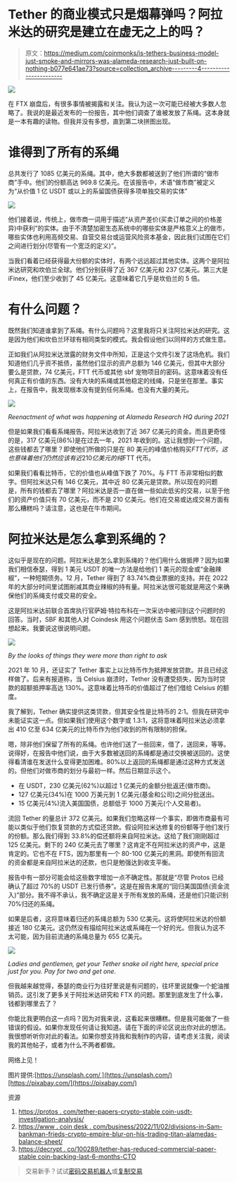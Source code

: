 # Tether 的商业模式只是烟幕弹吗？阿拉米达的研究是建立在虚无之上的吗？

> 原文：<https://medium.com/coinmonks/is-tethers-business-model-just-smoke-and-mirrors-was-alameda-research-just-built-on-nothing-b077e641ae73?source=collection_archive---------4----------------------->

![](img/241b12037ae597abdbd62afaa3a01f05.png)

在 FTX 崩盘后，有很多事情被揭露和关注。我认为这一次可能已经被大多数人忽略了。我说的是最近发布的一份报告，其中他们调查了谁被发放了系绳。这本身就是一本有趣的读物。但我并没有多想，直到第二块拼图出现。

# 谁得到了所有的系绳

总共发行了 1085 亿美元的系绳。其中，绝大多数都被送到了他们所谓的“做市商”手中。他们的份额高达 969.8 亿美元。在该报告中，术语“做市商”被定义为“从价值 1 亿 USDT 或以上的系留国债获得多项单独交易的实体”

![](img/aacd49af5dc32b8d231d95a488d624b1.png)

他们接着说，传统上，做市商一词用于描述“从资产差价(买卖订单之间的价格差异)中获利”的实体。由于不清楚加密生态系统中的哪些实体是严格意义上的做市，哪些实体也利用高频交易、自营交易台或运营风险资本基金，因此我们试图在它们之间进行划分(尽管有一个宽泛的定义)”。

当我们看着已经获得最大份额的实体时，有两个远远超过其他实体。这两个是阿拉米达研究和坎伯兰全球。他们分别获得了近 367 亿美元和 237 亿美元。第三大是 iFinex，他们至少收到了 45 亿美元。这意味着它几乎是坎伯兰的 5 倍。

# 有什么问题？

既然我们知道谁拿到了系绳。有什么问题吗？这里我将只关注阿拉米达的研究。这是因为他们和坎伯兰环球有相同类型的模式。我会假设他们以同样的方式做生意。

正如我们从阿拉米达泄露的财务文件中所知，正是这个文件引发了这场危机。我们知道他们几乎资不抵债，虽然他们显示的资产总额为 146 亿美元，但其中大部分要么是贷款，74 亿美元，FTT 代币或其他 sbf 宠物项目的密码。这意味着没有任何真正有价值的东西。没有大块的系绳或其他稳定的线绳，只是坐在那里。事实上，在报告中，我发现根本没有提到任何系绳。也没有大量的美元。

![](img/41bf8473f38d31ecdd9041e459299f15.png)

*Reenactment of what was happening at Alameda Research HQ during 2021*

但是如果我们看看系绳报告。阿拉米达收到了近 367 亿美元的资金。而且更奇怪的是，317 亿美元(86%)是在过去一年，2021 年收到的。这让我想到一个问题，这些钱都去了哪里？即使他们所做的只是在 80 美元的峰值价格购买$FTT 代币，这也意味着他们仍然应该有近 210 亿美元的纯$FTT 代币。

如果我们看看比特币，它的价值也从峰值下跌了 70%。与 FTT 币非常相似的数字。但阿拉米达只有 146 亿美元，其中近 80 亿美元是贷款。所以现在的问题是，所有的钱都去了哪里？阿拉米达是否一直在做一些如此低劣的交易，以至于他们的资产价值只有 70 亿美元，而不是 210 亿美元。他们在交易或达成交易方面有那么糟糕吗？请注意，这也是在牛市期间。

# 阿拉米达是怎么拿到系绳的？

这似乎是现在的问题。阿拉米达是怎么拿到系绳的？他们用什么做抵押？因为如果我们相信泰瑟，得到 1 美元 USDT 的唯一方法是给他们 1 美元的现金或“金融辣椒”，一种短期债务。12 月，Tether 得到了 83.74%商业票据的支持。并在 2022 年的大部分时间里试图削减其商业辣椒的持有量。阿拉米达很可能就是用这个来确保他们的系绳支付或交易的安全。

这是阿拉米达前联合首席执行官萨姆·特拉布科在一次采访中被问到这个问题时的回答。当时，SBF 和其他人对 Coindesk 用这个问题伏击 Sam 感到愤怒。现在回想起来。我要说这很说明问题。

![](img/3b53d63501f83a160deb721e8e752749.png)

*By the looks of things they were more than right to ask*

2021 年 10 月，还证实了 Tether 事实上以比特币作为抵押发放贷款。并且已经这样做了。后来有报道称，当 Celsius 崩溃时，Tether 没有遭受损失，因为当时贷款的超额抵押率高达 130%。这意味着比特币的价值超过了他们借给 Celsius 的额度。

我了解到，Tether 确实提供这类贷款，但其安全性是比特币的 2:1。但我在研究中未能证实这一点。但如果我们使用这个数字或 1.3:1，这将意味着阿拉米达必须拿出 410 亿至 634 亿美元的比特币作为他们收到的所有限制的担保。

嗯，除非他们保留了所有的系绳。也许他们送了一些回来，借了，送回来，等等。说得好，在报告中他们说，由于大多数被送回的系绳都是通过交换被送回的。这使得看清谁在发送什么变得更加困难。80%以上返回的系绳都是通过这种方式发送的。但他们对做市商的划分与最初一样。然后日期显示这个。

*   在 USDT，230 亿美元(62%)以超过 1 亿美元的金额分批返还(做市商)。
*   127 亿美元(34%)在 1000 万美元到 1 亿美元(基金和公司)之间分批送出。
*   15 亿美元(4%)流入美国国债，总额低于 1000 万美元(个人交易者)。

流回 Tether 的量总计 372 亿美元。如果我们忽略这样一个事实，即做市商最有可能以类似于他们恢复贷款的方式偿还贷款。假设阿拉米达修复的份额等于他们发行的份额。那么我们得到 33.8%的偿还额将来自阿拉米达。这给了我们刚刚超过 125 亿美元。剩下的 240 亿美元去了哪里？这肯定不在阿拉米达的资产中，这是肯定的。它也不在 FTS，因为那里有一个 80-100 亿美元的黑洞。即使所有回流的资金都是来自阿拉米达的还款，也只是勉强达到收支平衡。

报告中有一部分可能会给这些数字增加一点不确定性。那就是“尽管 Protos 已经确认了超过 70%的 USDT 已发行债券”。这是在报告末尾的“回归美国国债(资金流入)”部分。我不得不承认，我不确定这是关于所有发放的系绳，还是他们只能识别 70%归还的系绳。

如果是后者，这将意味着归还的系绳总额为 530 亿美元。这将使阿拉米达的份额接近 180 亿美元。这仍然没有描绘阿拉米达或系绳在一个好的光。但我认为这不太可能，因为目前流通的系绳总量为 655 亿美元。

![](img/5e3fd75c8dd960718921dfe725369bfc.png)

*Ladies and gentlemen, get your Tether snake oil right here, special price just for you. Pay for two and get one.*

但我越来越觉得，泰瑟的商业行为往好里说是有问题的，往坏里说就像一个蛇油推销员。这引发了更多关于阿拉米达研究和 FTX 的问题。那里到底发生了什么事，钱都到哪里去了？

你能比我更明白这一点吗？因为对我来说，这看起来很糟糕。但是我可能做了一些错误的假设。如果你发现任何请让我知道。请在下面的评论区说出你对此的想法。我很想听听你对此的看法。如果你想支持我和我制作的内容，请考虑关注我，阅读我的其他帖子，或者为什么不两者都做。

网络上见！

图片提供:[https://unsplash.com/,](https://unsplash.com/)[https://pixabay.com/](https://pixabay.com/)

资源

1.  [https://protos . com/tether-papers-crypto-stable coin-usdt-investigation-analysis/](https://protos.com/tether-papers-crypto-stablecoin-usdt-investigation-analysis/)
2.  [https://www . coin desk . com/business/2022/11/02/divisions-in-Sam-bankman-frieds-crypto-empire-blur-on-his-trading-titan-alamedas-balance-sheet/](https://www.coindesk.com/business/2022/11/02/divisions-in-sam-bankman-frieds-crypto-empire-blur-on-his-trading-titan-alamedas-balance-sheet/)
3.  [https://decrypt . co/100289/tether-has-reduced-commercial-paper-stable coin-backing-last-6-months-CTO](https://decrypt.co/100289/tether-has-reduced-commercial-paper-stablecoin-backing-last-6-months-cto)

> 交易新手？试试[密码交易机器人](/coinmonks/crypto-trading-bot-c2ffce8acb2a)或[复制交易](/coinmonks/top-10-crypto-copy-trading-platforms-for-beginners-d0c37c7d698c)